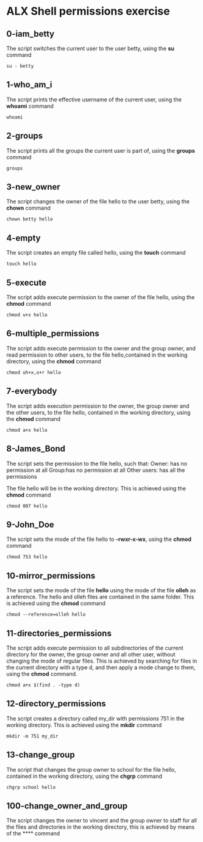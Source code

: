 # ALX Shell permissions exercise

## 0-iam_betty
The script switches the current user to the user betty, using the **su** command

>
`su - betty`
>

## 1-who_am_i
The script prints the effective username of the current user, using the **whoami** command

>
`whoami`
>

## 2-groups
The script prints all the groups the current user is part of, using the **groups** command

>
`groups`
>

## 3-new_owner
The script changes the owner of the file hello to the user betty, using the **chown** command

>
`chown betty hello`
>

## 4-empty
The script creates an empty file called hello, using the **touch** command

>
`touch hello`
>

## 5-execute
The script adds execute permission to the owner of the file hello, using the **chmod** command

>
`chmod u+x hello`
>

## 6-multiple_permissions
The script adds execute permission to the owner and the group owner, and read permission to other users, to the file hello,contained in the working directory, using the **chmod** command

>
`chmod uh+x,o+r hello`
>

## 7-everybody
The script adds execution permission to the owner, the group owner and the other users, to the file hello, contained in the working directory, using the **chmod** command

>
`chmod a+x hello`
>

## 8-James_Bond
The script sets the permission to the file hello, such that:
    Owner: has no permission at all
    Group:has no permission at all
    Other users: has all the permissions

The file hello will be in the working directory. This is achieved using the **chmod** command

>
`chmod 007 hello`
>

## 9-John_Doe
The script sets the mode of the file hello to **-rwxr-x-wx**, using the **chmod** command

>
`chmod 753 hello`
>

## 10-mirror_permissions
The script sets the mode of the file **hello** using the mode of the file **olleh** as a reference. The hello and olleh files are contained in the same folder. This is achieved using the **chmod** command

>
`chmod --reference=olleh hello`
>

## 11-directories_permissions
The script adds execute permission to all subdirectories of the current directory for the owner, the group owner and all other user, without changing the mode of regular files. This is achieved by searching for files in the current directory with a type d, and then apply a mode change to them, using the **chmod** command.

>
`chmod a+x $(find . -type d)`
>

## 12-directory_permissions
The script creates a directory called my_dir with permissions 751 in the working directory. This is achieved using the **mkdir** command

>
`mkdir -m 751 my_dir`
>

## 13-change_group
The script that changes the group owner to school for the file hello, contained in the working directory, using the **chgrp** command

>
`chgrp school hello`
>

## 100-change_owner_and_group
The script changes the owner to vincent and the group owner to staff for all the files and directories in the working directory, this is achieved by means of the **** command